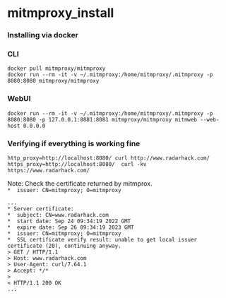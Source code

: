 # mitmproxy_install
### Installing via docker
### CLI
```
docker pull mitmproxy/mitmproxy
docker run --rm -it -v ~/.mitmproxy:/home/mitmproxy/.mitmproxy -p 8080:8080 mitmproxy/mitmproxy
```
### WebUI
```
docker run --rm -it -v ~/.mitmproxy:/home/mitmproxy/.mitmproxy -p 8080:8080 -p 127.0.0.1:8081:8081 mitmproxy/mitmproxy mitmweb --web-host 0.0.0.0
```
### Verifying if everything is working fine
```
http_proxy=http://localhost:8080/ curl http://www.radarhack.com/
https_proxy=http://localhost:8080/  curl -kv https://www.radarhack.com/
```
Note: Check the certificate returned by mitmprox. <br>
`*  issuer: CN=mitmproxy; O=mitmproxy `
```
...
* Server certificate:
*  subject: CN=www.radarhack.com
*  start date: Sep 24 09:34:19 2022 GMT
*  expire date: Sep 26 09:34:19 2023 GMT
*  issuer: CN=mitmproxy; O=mitmproxy
*  SSL certificate verify result: unable to get local issuer certificate (20), continuing anyway.
> GET / HTTP/1.1
> Host: www.radarhack.com
> User-Agent: curl/7.64.1
> Accept: */*
>
< HTTP/1.1 200 OK
...
```
